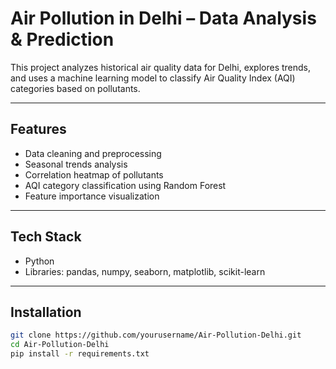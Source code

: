 #  Air Pollution in Delhi – Data Analysis & Prediction

This project analyzes historical air quality data for Delhi, explores trends, and uses a machine learning model to classify Air Quality Index (AQI) categories based on pollutants.

---

## Features
- Data cleaning and preprocessing
- Seasonal trends analysis
- Correlation heatmap of pollutants
- AQI category classification using Random Forest
- Feature importance visualization

---

##  Tech Stack
- Python
- Libraries: pandas, numpy, seaborn, matplotlib, scikit-learn

---

##  Installation
```bash
git clone https://github.com/yourusername/Air-Pollution-Delhi.git
cd Air-Pollution-Delhi
pip install -r requirements.txt
